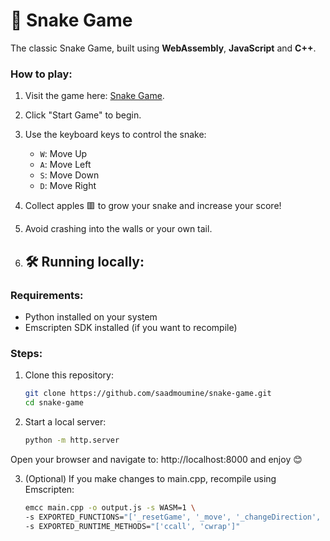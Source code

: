 # 🐍 Snake Game

The classic Snake Game, built using **WebAssembly**, **JavaScript** and **C++**.

### How to play:
1. Visit the game here: [Snake Game](https://saadmoumine.github.io/snake-game/).
2. Click "Start Game" to begin.
3. Use the keyboard keys to control the snake:
   - `W`: Move Up
   - `A`: Move Left
   - `S`: Move Down
   - `D`: Move Right
4. Collect apples 🟥 to grow your snake and increase your score!
5. Avoid crashing into the walls or your own tail.

6. ## 🛠️ Running locally:
### Requirements:
- Python installed on your system
- Emscripten SDK installed (if you want to recompile)

### Steps:
1. Clone this repository:
   ```bash
   git clone https://github.com/saadmoumine/snake-game.git
   cd snake-game
2. Start a local server:
   ```bash
   python -m http.server
Open your browser and navigate to: http://localhost:8000 and enjoy 😊

3. (Optional) If you make changes to main.cpp, recompile using Emscripten:
   ```bash
   emcc main.cpp -o output.js -s WASM=1 \
   -s EXPORTED_FUNCTIONS="['_resetGame', '_move', '_changeDirection', '_getSnakeLength', '_getSnake', '_getAppleX', '_getAppleY', '_getGameOver']" \
   -s EXPORTED_RUNTIME_METHODS="['ccall', 'cwrap']"

   
